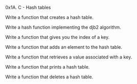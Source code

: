 0x1A. C - Hash tables

Write a function that creates a hash table.

Write a hash function implementing the djb2 algorithm.

Write a function that gives you the index of a key.

Write a function that adds an element to the hash table.

Write a function that retrieves a value associated with a key.

Write a function that prints a hash table.

Write a function that deletes a hash table.
